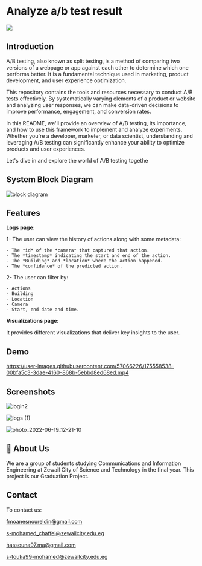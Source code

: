 # Analyze a/b test result
![](https://www.optimizely.com/contentassets/08726e145f1b4743a0ba2f30c0447b76/ab-testing.png)

## Introduction  
A/B testing, also known as split testing, is a method of comparing two versions of a webpage or app against each other to determine which one performs better. It is a fundamental technique used in marketing, product development, and user experience optimization.

This repository contains the tools and resources necessary to conduct A/B tests effectively. By systematically varying elements of a product or website and analyzing user responses, we can make data-driven decisions to improve performance, engagement, and conversion rates.

In this README, we'll provide an overview of A/B testing, its importance, and how to use this framework to implement and analyze experiments. Whether you're a developer, marketer, or data scientist, understanding and leveraging A/B testing can significantly enhance your ability to optimize products and user experiences.

Let's dive in and explore the world of A/B testing togethe


## System Block Diagram 
![block diagram](https://user-images.githubusercontent.com/57066226/175679868-76c93abe-95d8-42b1-afb2-c2f155e13759.png)


## Features  

**Logs page:** 


1- The user can view the history of actions along with some metadata:

    - The *id* of the *camera* that captured that action.
    - The *timestamp* indicating the start and end of the action.
    - The *Building* and *location* where the action happened.
    - The *confidence* of the predicted action.

2- The user can filter by:

    - Actions
    - Building
    - Location 
    - Camera 
    - Start, end date and time.

**Visualizations page:**  

It provides different visualizations that deliver key insights to the user.

## Demo 

https://user-images.githubusercontent.com/57066226/175558538-00bfa5c3-3dae-4160-868b-5ebbd8ed68ed.mp4


## Screenshots  

![login2](https://user-images.githubusercontent.com/57066226/175560297-329e5343-85f8-492e-9743-5e621e687a2c.png)

![logs (1)](https://user-images.githubusercontent.com/57066226/175560338-8e0e81f3-92ae-4bc1-8362-e3dbdea0cb92.png)

![photo_2022-06-19_12-21-10](https://user-images.githubusercontent.com/57066226/175560675-a78188f7-52fc-4a21-b13e-e986c980b2d5.jpg)



## 🚀 About Us 
We are a group of students studying Communications and Information Engineering at Zewail City of Science and Technology in the final year. This project is our Graduation Project.

## Contact

To contact us:

fmoanesnoureldin@gmail.com

s-mohamed_chaffei@zewailcity.edu.eg

hassouna97.ma@gmail.com

s-touka99-mohamed@zewailcity.edu.eg 
